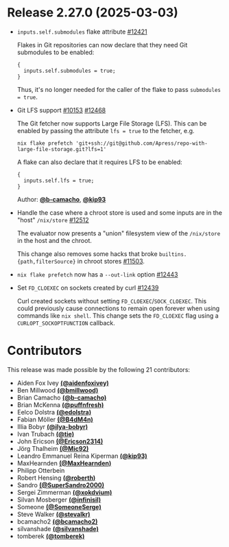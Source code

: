 # Release 2.27.0 (2025-03-03)

- `inputs.self.submodules` flake attribute [#12421](https://github.com/NixOS/nix/pull/12421)

  Flakes in Git repositories can now declare that they need Git submodules to be enabled:
  ```
  {
    inputs.self.submodules = true;
  }
  ```
  Thus, it's no longer needed for the caller of the flake to pass `submodules = true`.

- Git LFS support [#10153](https://github.com/NixOS/nix/pull/10153) [#12468](https://github.com/NixOS/nix/pull/12468)

  The Git fetcher now supports Large File Storage (LFS). This can be enabled by passing the attribute `lfs = true` to the fetcher, e.g.
  ```console
  nix flake prefetch 'git+ssh://git@github.com/Apress/repo-with-large-file-storage.git?lfs=1'
  ```

  A flake can also declare that it requires LFS to be enabled:
  ```
  {
    inputs.self.lfs = true;
  }
  ```

  Author: [**@b-camacho**](https://github.com/b-camacho), [**@kip93**](https://github.com/kip93)

- Handle the case where a chroot store is used and some inputs are in the "host" `/nix/store` [#12512](https://github.com/NixOS/nix/pull/12512)

  The evaluator now presents a "union" filesystem view of the `/nix/store` in the host and the chroot.

  This change also removes some hacks that broke `builtins.{path,filterSource}` in chroot stores [#11503](https://github.com/NixOS/nix/issue/11503).

- `nix flake prefetch` now has a `--out-link` option [#12443](https://github.com/NixOS/nix/issue/12443)

- Set `FD_CLOEXEC` on sockets created by curl [#12439](https://github.com/NixOS/nix/pull/12439)

  Curl created sockets without setting `FD_CLOEXEC`/`SOCK_CLOEXEC`. This could previously cause connections to remain open forever when using commands like `nix shell`. This change sets the `FD_CLOEXEC` flag using a `CURLOPT_SOCKOPTFUNCTION` callback.

# Contributors

This release was made possible by the following 21 contributors:

- Aiden Fox Ivey [**(@aidenfoxivey)**](https://github.com/aidenfoxivey)
- Ben Millwood [**(@bmillwood)**](https://github.com/bmillwood)
- Brian Camacho [**(@b-camacho)**](https://github.com/b-camacho)
- Brian McKenna [**(@puffnfresh)**](https://github.com/puffnfresh)
- Eelco Dolstra [**(@edolstra)**](https://github.com/edolstra)
- Fabian Möller [**(@B4dM4n)**](https://github.com/B4dM4n)
- Illia Bobyr [**(@ilya-bobyr)**](https://github.com/ilya-bobyr)
- Ivan Trubach [**(@tie)**](https://github.com/tie)
- John Ericson [**(@Ericson2314)**](https://github.com/Ericson2314)
- Jörg Thalheim [**(@Mic92)**](https://github.com/Mic92)
- Leandro Emmanuel Reina Kiperman [**(@kip93)**](https://github.com/kip93)
- MaxHearnden [**(@MaxHearnden)**](https://github.com/MaxHearnden)
- Philipp Otterbein
- Robert Hensing [**(@roberth)**](https://github.com/roberth)
- Sandro [**(@SuperSandro2000)**](https://github.com/SuperSandro2000)
- Sergei Zimmerman [**(@xokdvium)**](https://github.com/xokdvium)
- Silvan Mosberger [**(@infinisil)**](https://github.com/infinisil)
- Someone [**(@SomeoneSerge)**](https://github.com/SomeoneSerge)
- Steve Walker [**(@stevalkr)**](https://github.com/stevalkr)
- bcamacho2 [**(@bcamacho2)**](https://github.com/bcamacho2)
- silvanshade [**(@silvanshade)**](https://github.com/silvanshade)
- tomberek [**(@tomberek)**](https://github.com/tomberek)
